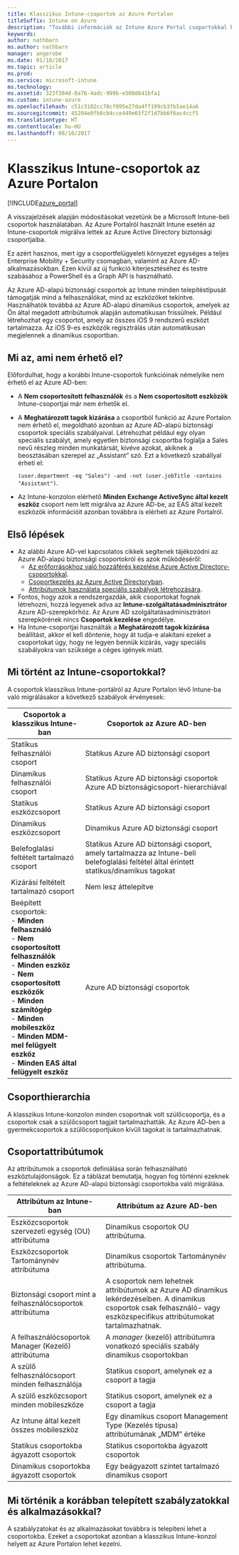 ```yaml
---
title: Klasszikus Intune-csoportok az Azure Portalon
titleSuffix: Intune on Azure
description: "További információk az Intune Azure Portal csoportokkal kapcsolatos újdonságairól"
keywords: 
author: nathbarn
ms.author: nathbarn
manager: angerobe
ms.date: 01/18/2017
ms.topic: article
ms.prod: 
ms.service: microsoft-intune
ms.technology: 
ms.assetid: 323f384d-8a76-4adc-999b-e508d641bfa1
ms.custom: intune-azure
ms.openlocfilehash: c51c3102cc78cf095e27da4ff199cb3fb5ae14a6
ms.sourcegitcommit: 45204e0fb8cb4cce449e65f2f1d7bb6f6ac4ccf5
ms.translationtype: HT
ms.contentlocale: hu-HU
ms.lasthandoff: 08/16/2017
---
```

# <a name="intune-classic-groups-in-the-azure-portal"></a>Klasszikus Intune-csoportok az Azure Portalon

[!INCLUDE[azure_portal](./includes/azure_portal.md)]

A visszajelzések alapján módosításokat vezetünk be a Microsoft Intune-beli csoportok használatában.
Az Azure Portalról használt Intune esetén az Intune-csoportok migrálva lettek az Azure Active Directory biztonsági csoportjaiba.

Ez azért hasznos, mert így a csoportfelügyeleti környezet egységes a teljes Enterprise Mobility + Security csomagban, valamint az Azure AD-alkalmazásokban. Ezen kívül az új funkció kiterjesztéséhez és testre szabásához a PowerShell és a Graph API is használható.

Az Azure AD-alapú biztonsági csoportok az Intune minden telepítéstípusát támogatják mind a felhasználókat, mind az eszközöket tekintve. Használhatók továbbá az Azure AD-alapú dinamikus csoportok, amelyek az Ön által megadott attribútumok alapján automatikusan frissülnek. Például létrehozhat egy csoportot, amely az összes iOS 9 rendszerű eszközt tartalmazza. Az iOS 9-es eszközök regisztrálás után automatikusan megjelennek a dinamikus csoportban.

## <a name="what-is-not-available"></a>Mi az, ami nem érhető el?

Előfordulhat, hogy a korábbi Intune-csoportok funkcióinak némelyike nem érhető el az Azure AD-ben:

- A **Nem csoportosított felhasználók** és a **Nem csoportosított eszközök** Intune-csoportjai már nem érhetők el.
- A **Meghatározott tagok kizárása** a csoportból funkció az Azure Portalon nem érhető el, megoldható azonban az Azure AD-alapú biztonsági csoportok speciális szabályaival. Létrehozhat például egy olyan speciális szabályt, amely egyetlen biztonsági csoportba foglalja a Sales nevű részleg minden munkatársát, kivéve azokat, akiknek a beosztásában szerepel az „Assistant” szó. Ezt a következő szabállyal érheti el:

  `(user.department -eq "Sales") -and -not (user.jobTitle -contains "Assistant")`.
- Az Intune-konzolon elérhető **Minden Exchange ActiveSync által kezelt eszköz** csoport nem lett migrálva az Azure AD-be, az EAS által kezelt eszközök információit azonban továbbra is elérheti az Azure Portalról.

## <a name="how-to-get-started"></a>Első lépések

- Az alábbi Azure AD-vel kapcsolatos cikkek segítenek tájékozódni az Azure AD-alapú biztonsági csoportokról és azok működéséről:
    -  [Az erőforrásokhoz való hozzáférés kezelése Azure Active Directory-csoportokkal](https://azure.microsoft.com/documentation/articles/active-directory-manage-groups/).
    -  [Csoportkezelés az Azure Active Directoryban](https://azure.microsoft.com/documentation/articles/active-directory-accessmanagement-manage-groups/).
    -  [Attribútumok használata speciális szabályok létrehozására](https://azure.microsoft.com/documentation/articles/active-directory-accessmanagement-groups-with-advanced-rules/).
-  Fontos, hogy azok a rendszergazdák, akik csoportokat fognak létrehozni, hozzá legyenek adva az **Intune-szolgáltatásadminisztrátor** Azure AD-szerepkörhöz. Az Azure AD szolgáltatásadminisztrátori szerepkörének nincs **Csoportok kezelése** engedélye.
-  Ha Intune-csoportjai használták a **Meghatározott tagok kizárása** beállítást, akkor el kell döntenie, hogy át tudja-e alakítani ezeket a csoportokat úgy, hogy ne legyen bennük kizárás, vagy speciális szabályokra van szüksége a céges igények miatt.


## <a name="what-happened-to-intune-groups"></a>Mi történt az Intune-csoportokkal?
A csoportok klasszikus Intune-portálról az Azure Portalon lévő Intune-ba való migrálásakor a következő szabályok érvényesek:

| Csoportok a klasszikus Intune-ban|Csoportok az Azure AD-ben|
|-----------------------------------------------------------------------|-------------------------------------------------------------|
|Statikus felhasználói csoport|Statikus Azure AD biztonsági csoport|
|Dinamikus felhasználói csoport|Statikus Azure AD biztonsági csoportok Azure AD biztonságicsoport-hierarchiával|
|Statikus eszközcsoport|Statikus Azure AD biztonsági csoport|
|Dinamikus eszközcsoport|Dinamikus Azure AD biztonsági csoport|
|Belefoglalási feltételt tartalmazó csoport|Statikus Azure AD biztonsági csoport, amely tartalmazza az Intune-beli belefoglalási feltétel által érintett statikus/dinamikus tagokat|
|Kizárási feltételt tartalmazó csoport|Nem lesz áttelepítve|
|Beépített csoportok:<br>- **Minden felhasználó**<br>- **Nem csoportosított felhasználók**<br>- **Minden eszköz**<br>- **Nem csoportosított eszközök**<br>- **Minden számítógép**<br>- **Minden mobileszköz**<br>- **Minden MDM-mel felügyelt eszköz**<br>- **Minden EAS által felügyelt eszköz**|Azure AD biztonsági csoportok|

## <a name="group-hierarchy"></a>Csoporthierarchia

A klasszikus Intune-konzolon minden csoportnak volt szülőcsoportja, és a csoportok csak a szülőcsoport tagjait tartalmazhatták. Az Azure AD-ben a gyermekcsoportok a szülőcsoportjukon kívüli tagokat is tartalmazhatnak.

## <a name="group-attributes"></a>Csoportattribútumok
Az attribútumok a csoportok definiálása során felhasználható eszköztulajdonságok. Ez a táblázat bemutatja, hogyan fog történni ezeknek a feltételeknek az Azure AD-alapú biztonsági csoportokba való migrálása.

| Attribútum az Intune-ban|Attribútum az Azure AD-ben|
|-----------------------------------------------------------------------|-------------------------------------------------------------|
|Eszközcsoportok szervezeti egység (OU) attribútuma|Dinamikus csoportok OU attribútuma.|
|Eszközcsoportok Tartománynév attribútuma|Dinamikus csoportok Tartománynév attribútuma.|
|Biztonsági csoport mint a felhasználócsoportok attribútuma|A csoportok nem lehetnek attribútumok az Azure AD dinamikus lekérdezéseiben. A dinamikus csoportok csak felhasználó- vagy eszközspecifikus attribútumokat tartalmazhatnak.|
|A felhasználócsoportok Manager (Kezelő) attribútuma|A *manager* (kezelő) attribútumra vonatkozó speciális szabály dinamikus csoportokban|
|A szülő felhasználócsoport minden felhasználója|Statikus csoport, amelynek ez a csoport a tagja|
|A szülő eszközcsoport minden mobileszköze|Statikus csoport, amelynek ez a csoport a tagja|
|Az Intune által kezelt összes mobileszköz|Egy dinamikus csoport Management Type (Kezelés típusa) attribútumának „MDM” értéke|
|Statikus csoportokba ágyazott csoportok |Statikus csoportokba ágyazott csoportok|
|Dinamikus csoportokba ágyazott csoportok|Egy beágyazott szintet tartalmazó dinamikus csoport|

## <a name="what-happens-to-policies-and-apps-you-previously-deployed"></a>Mi történik a korábban telepített szabályzatokkal és alkalmazásokkal?

A szabályzatokat és az alkalmazásokat továbbra is telepíteni lehet a csoportokba. Ezeket a csoportokat azonban a klasszikus Intune-konzol helyett az Azure Portalon lehet kezelni.
